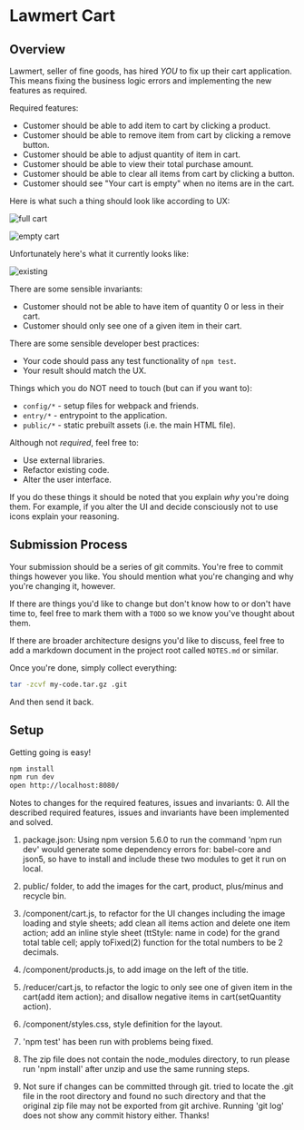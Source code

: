 # Lawmert Cart

## Overview

Lawmert, seller of fine goods, has hired _YOU_ to fix up their cart application. This means fixing the business logic errors and implementing the new features as required.

Required features:

 * Customer should be able to add item to cart by clicking a product.
 * Customer should be able to remove item from cart by clicking a remove button.
 * Customer should be able to adjust quantity of item in cart.
 * Customer should be able to view their total purchase amount.
 * Customer should be able to clear all items from cart by clicking a button.
 * Customer should see "Your cart is empty" when no items are in the cart.

Here is what such a thing should look like according to UX:

![full cart](http://i.imgur.com/IWIoGvh.png)

![empty cart](http://i.imgur.com/3VqMdkZ.png)

Unfortunately here's what it currently looks like:

![existing](http://i.imgur.com/7DSC569.png)

There are some sensible invariants:

 * Customer should not be able to have item of quantity 0 or less in their cart.
 * Customer should only see one of a given item in their cart.

There are some sensible developer best practices:

 * Your code should pass any test functionality of `npm test`.
 * Your result should match the UX.

Things which you do NOT need to touch (but can if you want to):

 * `config/*` - setup files for webpack and friends.
 * `entry/*` - entrypoint to the application.
 * `public/*` - static prebuilt assets (i.e. the main HTML file).

Although not _required_, feel free to:

 * Use external libraries.
 * Refactor existing code.
 * Alter the user interface.

If you do these things it should be noted that you explain _why_ you're doing them. For example, if you alter the UI and decide consciously not to use icons explain your reasoning.

## Submission Process

Your submission should be a series of git commits. You're free to commit things however you like. You should mention what you're changing and why you're changing it, however.

If there are things you'd like to change but don't know how to or don't have time to, feel free to mark them with a `TODO` so we know you've thought about them.

If there are broader architecture designs you'd like to discuss, feel free to add a markdown document in the project root called `NOTES.md` or similar.

Once you're done, simply collect everything:

```sh
tar -zcvf my-code.tar.gz .git
```

And then send it back.

## Setup

Getting going is easy!

```sh
npm install
npm run dev
open http://localhost:8080/
```

Notes to changes for the required features, issues and invariants:
0. All the described required features, issues and invariants have been implemented and solved.

1. package.json: Using npm version 5.6.0 to run the command 'npm run dev' would generate some dependency errors for:
   babel-core and json5, so have to install and include these two modules to get it run on local.

2. public/ folder, to add the images for the cart, product, plus/minus and recycle bin.

3. /component/cart.js, to refactor for the UI changes including the image loading and style sheets;
   add clean all items action and delete one item action; add an inline style sheet (ttStyle: name in code) for
   the grand total table cell; apply toFixed(2) function for the total numbers to be 2 decimals.

4. /component/products.js, to add image on the left of the title.

5. /reducer/cart.js, to refactor the logic to only see one of given item in the cart(add item action);
   and disallow negative items in cart(setQuantity action).

6. /component/styles.css, style definition for the layout.

7. 'npm test' has been run with problems being fixed.

8. The zip file does not contain the node_modules directory, to run please run 'npm install' after unzip and
   use the same running steps.

9. Not sure if changes can be committed through git. tried to locate the .git file in the root directory and found
   no such directory and that the original zip file may not be exported from git archive.
   Running 'git log' does not show any commit history either.
   Thanks!
